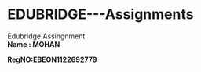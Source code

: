 # EDUBRIDGE---Assignments
Edubridge Assingnment<br>
<strong>Name : MOHAN</strong>

<strong>RegNO:EBEON1122692779</strong>
